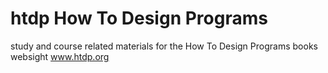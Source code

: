 # htdp  How To Design Programs
study and course related materials for the How To Design Programs books websight www.htdp.org


